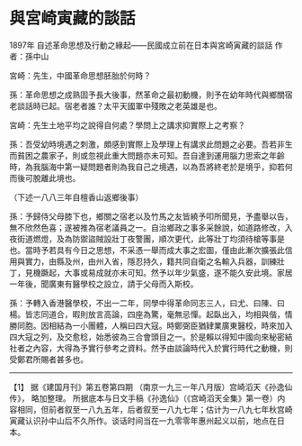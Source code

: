 # 與宮崎寅藏的談話
1897年 自述革命思想及行動之緣起——民國成立前在日本與宮崎寅藏的談話 作者：孫中山

宮崎：先生，中國革命思想胚胎於何時？

孫：革命思想之成熟固予長大後事，然革命之最初動機，則予在幼年時代與鄉關宿老談話時已起。宿老者誰？太平天國軍中殘敗之老英雄是也。

宮崎：先生土地平均之說得自何處？學問上之講求抑實際上之考察？

孫：吾受幼時境遇之刺激，頗感到實際上及學理上有講求此問題之必要。吾若非生而貧困之農家子，則或忽視此重大問題亦未可知。吾自達到運用腦力思索之年齡時，為我腦海中第一疑問題者則為我自己之境遇，以為吾將終老於是境乎，抑若何而後可脫離此境也。

（下述一八八三年自檀香山返鄉後事）

孫：予歸侍父母膝下也，鄉關之宿老以及竹馬之友皆繞予叩所聞見，予盡舉以告，無不欣然色喜；遂被推為宿老議員之一。自治鄉政之事多采餘說，如道路修改，入夜街道燃燈，及為防禦盜賊設壯丁夜警團，順次更代，此等壯丁均須待槍等事是也。當時予若具有今日之思想，不采憑一舉而成大事之宏圖，僅由此漸次擴張此信用與實力，由縣及州，由州入省，隱忍持久，籍共同自衛之名輸入兵器，訓練壯丁，見機蹶起，大事或易成就亦未可知。然予以年少氣盛，遂不能久安此境。家居一年後，聞廣東有醫學校之設立，請于父母而入斯校。

孫：予轉入香港醫學校，不出一二年，同學中得革命同志三人，曰尤、曰陳、曰楊。皆志同道合，暇則放言高論，四座為驚，毫無忌憚。起臥出入，均相與偕，情勝同胞。因相結為一小團體，人稱曰四大寇。時鄭弼臣猶肄業廣東醫校，時來加入四大寇之列，及交愈稔，始悉彼為三合會頭目之一。於是賴以得知中國向來秘密結社者之內容，大得為予實行參考之資料。然予由談論時代入於實行時代之動機，則受鄭君所賜者甚多也。

---
<a name="fn1">【1】</a> 据《建国月刊》第五卷第四期 （南京一九三一年八月版）宫崎滔天《孙逸仙传》， 略加整理。 所据底本与日文手稿《孙逸仙》（《宫崎滔天全集》第一卷）内容相同，但前者叙至一八九五年，后者叙至一八九七年；估计为一八九七年秋宫崎寅藏认识孙中山后不久所作。谈话时间当在一九零零年惠州起义以前，地点在日本。
